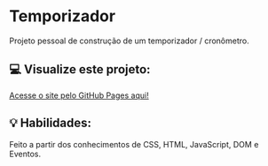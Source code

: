 # Temporizador
Projeto pessoal de construção de um temporizador / cronômetro.

## :computer: Visualize este projeto:
[Acesse o site pelo GitHub Pages aqui!](https://geovannaotoni.github.io/temporizador/)

## :bulb: Habilidades:
Feito a partir dos conhecimentos de CSS, HTML, JavaScript, DOM e Eventos.
